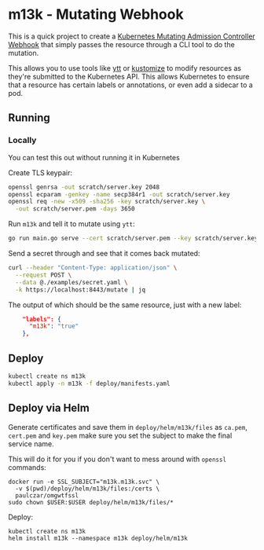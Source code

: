 # m13k - Mutating Webhook

This is a quick project to create a [Kubernetes Mutating Admission Controller Webhook](https://kubernetes.io/blog/2019/03/21/a-guide-to-kubernetes-admission-controllers/#example-writing-and-deploying-an-admission-controller-webhook) that simply passes the resource through a CLI tool to do the mutation.

This allows you to use tools like [ytt](https://get-ytt.io/) or [kustomize](https://github.com/kubernetes-sigs/kustomize) to modify resources as they're submitted to the Kubernetes API. This allows Kubernetes to ensure that a resource has certain labels or annotations, or even add a sidecar to a pod.

## Running

### Locally

You can test this out without running it in Kubernetes

Create TLS keypair:

```bash
openssl genrsa -out scratch/server.key 2048
openssl ecparam -genkey -name secp384r1 -out scratch/server.key
openssl req -new -x509 -sha256 -key scratch/server.key \
  -out scratch/server.pem -days 3650
```

Run `m13k` and tell it to mutate using `ytt`:

```bash
go run main.go serve --cert scratch/server.pem --key scratch/server.key --command ytt -- -o json -f - -f ./examples/ytt.yaml
```

Send a secret through and see that it comes back mutated:

```bash
curl --header "Content-Type: application/json" \
  --request POST \
  --data @./examples/secret.yaml \
  -k https://localhost:8443/mutate | jq
  ```

The output of which should be the same resource, just with a new label:

```json
    "labels": {
      "m13k": "true"
    },
```

## Deploy

```bash
kubectl create ns m13k
kubectl apply -n m13k -f deploy/manifests.yaml
```


## Deploy via Helm

Generate certificates and save them in `deploy/helm/m13k/files` as `ca.pem`, `cert.pem` and `key.pem` make sure you set the subject to make the final service name.

This will do it for you if you don't want to mess around with `openssl` commands:

```
docker run -e SSL_SUBJECT="m13k.m13k.svc" \
  -v $(pwd)/deploy/helm/m13k/files:/certs \
  paulczar/omgwtfssl
sudo chown $USER:$USER deploy/helm/m13k/files/*
```

Deploy:

```
kubectl create ns m13k
helm install m13k --namespace m13k deploy/helm/m13k
```
